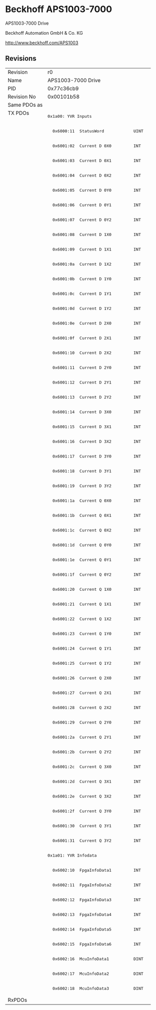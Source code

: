 # Beckhoff APS1003-7000

APS1003-7000 Drive

Beckhoff Automation GmbH & Co. KG

http://www.beckhoff.com/APS1003

## Revisions
<table>
<tr >
<td>Revision</td>
<td>r0</td>
</tr>
<tr >
<td>Name</td>
<td>APS1003-7000 Drive</td>
</tr>
<tr >
<td>PID</td>
<td>0x77c36cb9</td>
</tr>
<tr >
<td>Revision No</td>
<td>0x00101b58</td>
</tr>
<tr >
<td>Same PDOs as</td>
<td></td>
</tr>
<tr class="txpdo">
<td rowspan=60 valign=top>TX PDOs</td>
<td><pre>0x1a00: YVR Inputs</pre></td>
<td></td>
</tr>
<tr class="txpdo">
<td><pre>  0x6000:11  StatusWord            UINT</pre></td>
</tr>
<tr class="txpdo">
<td><pre>  0x6001:02  Current D 0X0         INT</pre></td>
</tr>
<tr class="txpdo">
<td><pre>  0x6001:03  Current D 0X1         INT</pre></td>
</tr>
<tr class="txpdo">
<td><pre>  0x6001:04  Current D 0X2         INT</pre></td>
</tr>
<tr class="txpdo">
<td><pre>  0x6001:05  Current D 0Y0         INT</pre></td>
</tr>
<tr class="txpdo">
<td><pre>  0x6001:06  Current D 0Y1         INT</pre></td>
</tr>
<tr class="txpdo">
<td><pre>  0x6001:07  Current D 0Y2         INT</pre></td>
</tr>
<tr class="txpdo">
<td><pre>  0x6001:08  Current D 1X0         INT</pre></td>
</tr>
<tr class="txpdo">
<td><pre>  0x6001:09  Current D 1X1         INT</pre></td>
</tr>
<tr class="txpdo">
<td><pre>  0x6001:0a  Current D 1X2         INT</pre></td>
</tr>
<tr class="txpdo">
<td><pre>  0x6001:0b  Current D 1Y0         INT</pre></td>
</tr>
<tr class="txpdo">
<td><pre>  0x6001:0c  Current D 1Y1         INT</pre></td>
</tr>
<tr class="txpdo">
<td><pre>  0x6001:0d  Current D 1Y2         INT</pre></td>
</tr>
<tr class="txpdo">
<td><pre>  0x6001:0e  Current D 2X0         INT</pre></td>
</tr>
<tr class="txpdo">
<td><pre>  0x6001:0f  Current D 2X1         INT</pre></td>
</tr>
<tr class="txpdo">
<td><pre>  0x6001:10  Current D 2X2         INT</pre></td>
</tr>
<tr class="txpdo">
<td><pre>  0x6001:11  Current D 2Y0         INT</pre></td>
</tr>
<tr class="txpdo">
<td><pre>  0x6001:12  Current D 2Y1         INT</pre></td>
</tr>
<tr class="txpdo">
<td><pre>  0x6001:13  Current D 2Y2         INT</pre></td>
</tr>
<tr class="txpdo">
<td><pre>  0x6001:14  Current D 3X0         INT</pre></td>
</tr>
<tr class="txpdo">
<td><pre>  0x6001:15  Current D 3X1         INT</pre></td>
</tr>
<tr class="txpdo">
<td><pre>  0x6001:16  Current D 3X2         INT</pre></td>
</tr>
<tr class="txpdo">
<td><pre>  0x6001:17  Current D 3Y0         INT</pre></td>
</tr>
<tr class="txpdo">
<td><pre>  0x6001:18  Current D 3Y1         INT</pre></td>
</tr>
<tr class="txpdo">
<td><pre>  0x6001:19  Current D 3Y2         INT</pre></td>
</tr>
<tr class="txpdo">
<td><pre>  0x6001:1a  Current Q 0X0         INT</pre></td>
</tr>
<tr class="txpdo">
<td><pre>  0x6001:1b  Current Q 0X1         INT</pre></td>
</tr>
<tr class="txpdo">
<td><pre>  0x6001:1c  Current Q 0X2         INT</pre></td>
</tr>
<tr class="txpdo">
<td><pre>  0x6001:1d  Current Q 0Y0         INT</pre></td>
</tr>
<tr class="txpdo">
<td><pre>  0x6001:1e  Current Q 0Y1         INT</pre></td>
</tr>
<tr class="txpdo">
<td><pre>  0x6001:1f  Current Q 0Y2         INT</pre></td>
</tr>
<tr class="txpdo">
<td><pre>  0x6001:20  Current Q 1X0         INT</pre></td>
</tr>
<tr class="txpdo">
<td><pre>  0x6001:21  Current Q 1X1         INT</pre></td>
</tr>
<tr class="txpdo">
<td><pre>  0x6001:22  Current Q 1X2         INT</pre></td>
</tr>
<tr class="txpdo">
<td><pre>  0x6001:23  Current Q 1Y0         INT</pre></td>
</tr>
<tr class="txpdo">
<td><pre>  0x6001:24  Current Q 1Y1         INT</pre></td>
</tr>
<tr class="txpdo">
<td><pre>  0x6001:25  Current Q 1Y2         INT</pre></td>
</tr>
<tr class="txpdo">
<td><pre>  0x6001:26  Current Q 2X0         INT</pre></td>
</tr>
<tr class="txpdo">
<td><pre>  0x6001:27  Current Q 2X1         INT</pre></td>
</tr>
<tr class="txpdo">
<td><pre>  0x6001:28  Current Q 2X2         INT</pre></td>
</tr>
<tr class="txpdo">
<td><pre>  0x6001:29  Current Q 2Y0         INT</pre></td>
</tr>
<tr class="txpdo">
<td><pre>  0x6001:2a  Current Q 2Y1         INT</pre></td>
</tr>
<tr class="txpdo">
<td><pre>  0x6001:2b  Current Q 2Y2         INT</pre></td>
</tr>
<tr class="txpdo">
<td><pre>  0x6001:2c  Current Q 3X0         INT</pre></td>
</tr>
<tr class="txpdo">
<td><pre>  0x6001:2d  Current Q 3X1         INT</pre></td>
</tr>
<tr class="txpdo">
<td><pre>  0x6001:2e  Current Q 3X2         INT</pre></td>
</tr>
<tr class="txpdo">
<td><pre>  0x6001:2f  Current Q 3Y0         INT</pre></td>
</tr>
<tr class="txpdo">
<td><pre>  0x6001:30  Current Q 3Y1         INT</pre></td>
</tr>
<tr class="txpdo">
<td><pre>  0x6001:31  Current Q 3Y2         INT</pre></td>
</tr>
<tr class="txpdo">
<td><pre>0x1a01: YVR Infodata</pre></td>
</tr>
<tr class="txpdo">
<td><pre>  0x6002:10  FpgaInfoData1         INT</pre></td>
</tr>
<tr class="txpdo">
<td><pre>  0x6002:11  FpgaInfoData2         INT</pre></td>
</tr>
<tr class="txpdo">
<td><pre>  0x6002:12  FpgaInfoData3         INT</pre></td>
</tr>
<tr class="txpdo">
<td><pre>  0x6002:13  FpgaInfoData4         INT</pre></td>
</tr>
<tr class="txpdo">
<td><pre>  0x6002:14  FpgaInfoData5         INT</pre></td>
</tr>
<tr class="txpdo">
<td><pre>  0x6002:15  FpgaInfoData6         INT</pre></td>
</tr>
<tr class="txpdo">
<td><pre>  0x6002:16  McuInfoData1          DINT</pre></td>
</tr>
<tr class="txpdo">
<td><pre>  0x6002:17  McuInfoData2          DINT</pre></td>
</tr>
<tr class="txpdo">
<td><pre>  0x6002:18  McuInfoData3          DINT</pre></td>
</tr>
<tr >
<td>RxPDOs</td>
<td></td>
</tr>
</table>
